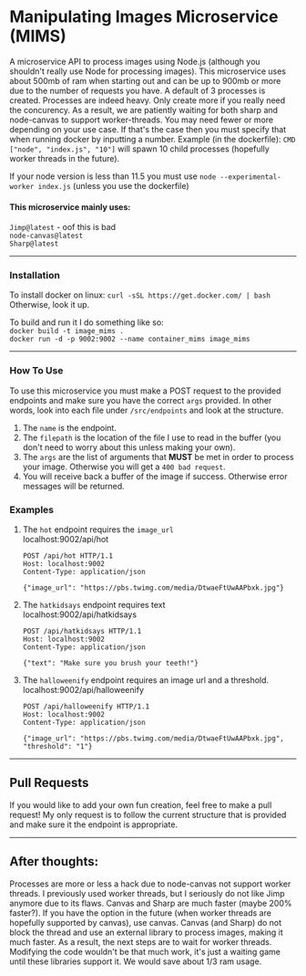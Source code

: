 # Manipulating Images Microservice (MIMS)
A microservice API to process images using Node.js (although you shouldn't really use Node for processing images).
This microservice uses about 500mb of ram when starting out and can be up to 900mb or more due to the number of requests you have.
A default of 3 processes is created. Processes are indeed heavy. Only create more if you really need the concurency. 
As a result, we are patiently waiting for both sharp and node-canvas to support worker-threads. 
You may need fewer or more depending on your use case. If that's the case then you must specify that when running
docker by inputting a number. Example (in the dockerfile): `CMD ["node", "index.js", "10"]` will spawn 10 child processes
 (hopefully worker threads in the future).

If your node version is less than 11.5 you must use `node --experimental-worker index.js` (unless you use the dockerfile)

#### This microservice mainly uses:
`Jimp@latest` - oof this is bad \
`node-canvas@latest` \
`Sharp@latest`

___

### Installation
To install docker on linux: `curl -sSL https://get.docker.com/ | bash`
Otherwise, look it up.

To build and run it I do something like so: \
`docker build -t image_mims .` \
`docker run -d -p 9002:9002 --name container_mims image_mims`

___

### How To Use
To use this microservice you must make a POST request to the provided endpoints and make sure you have
the correct `args` provided. In other words, look into each file under `/src/endpoints` and look at the structure.

1) The `name` is the endpoint.
2) The `filepath` is the location of the file I use to read in the buffer (you don't need to worry about this unless making your own).
3) The `args` are the list of arguments that **MUST** be met in order to process your image. Otherwise you will get a `400 bad request`.
4) You will receive back a buffer of the image if success. Otherwise error messages will be returned.

### Examples

1) The `hot` endpoint requires the `image_url` \
localhost:9002/api/hot
    ```$xslt
    POST /api/hot HTTP/1.1
    Host: localhost:9002
    Content-Type: application/json
    
    {"image_url": "https://pbs.twimg.com/media/DtwaeFtUwAAPbxk.jpg"}
    ```

2) The `hatkidsays` endpoint requires text \
localhost:9002/api/hatkidsays
    ```$xslt
    POST /api/hatkidsays HTTP/1.1
    Host: localhost:9002
    Content-Type: application/json
    
    {"text": "Make sure you brush your teeth!"}
    ```
3) The `halloweenify` endpoint requires an image url and a threshold. \
localhost:9002/api/halloweenify

    ```$xslt
    POST /api/halloweenify HTTP/1.1
    Host: localhost:9002
    Content-Type: application/json

    {"image_url": "https://pbs.twimg.com/media/DtwaeFtUwAAPbxk.jpg", "threshold": "1"}
    ```

___

## Pull Requests
If you would like to add your own fun creation, feel free to make a pull request!
My only request is to follow the current structure that is provided and make sure it the endpoint is appropriate.

___

## After thoughts: 
Processes are more or less a hack due to node-canvas not support worker threads.
I previously used worker threads, but I seriously do not like Jimp anymore due to its flaws.
Canvas and Sharp are much faster (maybe 200% faster?).
If you have the option in the future (when worker threads are hopefully supported by canvas), use canvas.
Canvas (and Sharp) do not block the thread and use an external library to process images, making it much faster.
As a result, the next steps are to wait for worker threads. Modifying the code wouldn't be that much work, it's just a
waiting game until these libraries support it. We would save about 1/3 ram usage.


